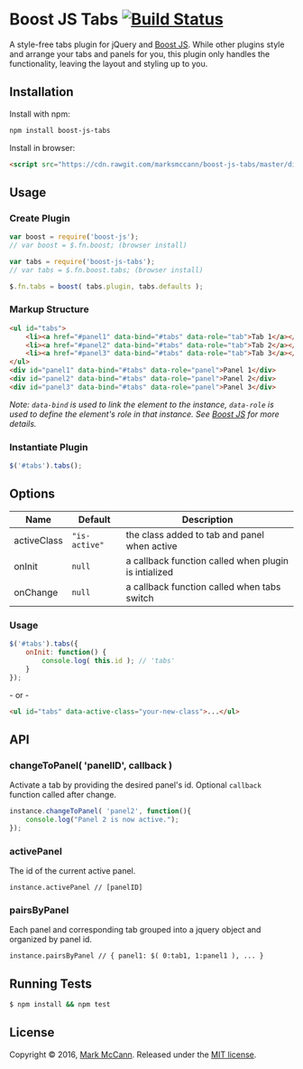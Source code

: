 Boost JS Tabs  [![Build Status](https://travis-ci.org/marksmccann/boost-js-tabs.svg?branch=master)](https://travis-ci.org/marksmccann/boost-js-tabs)
==================================================
A style-free tabs plugin for jQuery and [Boost JS](https://github.com/marksmccann/boost-js). While other plugins style and arrange your tabs and panels for you, this plugin only handles the functionality, leaving the layout and styling up to you.


Installation
--------------------------------------
Install with npm:
```bash
npm install boost-js-tabs
```
Install in browser:
```html
<script src="https://cdn.rawgit.com/marksmccann/boost-js-tabs/master/dist/tabs.min.js"></script>
```

Usage
--------------------------------------

### Create Plugin
```javascript
var boost = require('boost-js');
// var boost = $.fn.boost; (browser install)

var tabs = require('boost-js-tabs');
// var tabs = $.fn.boost.tabs; (browser install)

$.fn.tabs = boost( tabs.plugin, tabs.defaults );
```

### Markup Structure
```html
<ul id="tabs">
    <li><a href="#panel1" data-bind="#tabs" data-role="tab">Tab 1</a></li>
    <li><a href="#panel2" data-bind="#tabs" data-role="tab">Tab 2</a></li>
    <li><a href="#panel3" data-bind="#tabs" data-role="tab">Tab 3</a></li>
</ul>
<div id="panel1" data-bind="#tabs" data-role="panel">Panel 1</div>
<div id="panel2" data-bind="#tabs" data-role="panel">Panel 2</div>
<div id="panel3" data-bind="#tabs" data-role="panel">Panel 3</div>
```
*Note: `data-bind` is used to link the element to the instance, `data-role` is used to define the element's role in that instance. See [Boost JS](https://github.com/marksmccann/boost-js) for more details.*

### Instantiate Plugin
```javascript
$('#tabs').tabs();
```

Options
--------------------------------------
Name | Default | Description
--- | --- | ---
activeClass | `"is-active"` | the class added to tab and panel when active
onInit | `null` | a callback function called when plugin is intialized
onChange | `null` | a callback function called when tabs switch
### Usage
```javascript
$('#tabs').tabs({
	onInit: function() {
    	console.log( this.id ); // 'tabs'
    }
});
```
\- or -
```html
<ul id="tabs" data-active-class="your-new-class">...</ul>
```

API
--------------------------------------
### changeToPanel( 'panelID', callback )
Activate a tab by providing the desired panel's id. Optional `callback` function called after change.
```javascript
instance.changeToPanel( 'panel2', function(){
    console.log("Panel 2 is now active.");
});
```
### activePanel
The id of the current active panel.
```
instance.activePanel // [panelID]
```
### pairsByPanel
Each panel and corresponding tab grouped into a jquery object and organized by panel id.
```
instance.pairsByPanel // { panel1: $( 0:tab1, 1:panel1 ), ... }
```


Running Tests
--------------------------------------

```bash
$ npm install && npm test
```


License
--------------------------------------

Copyright © 2016, [Mark McCann](https://github.com/marksmccann).
Released under the [MIT license](LICENSE).
